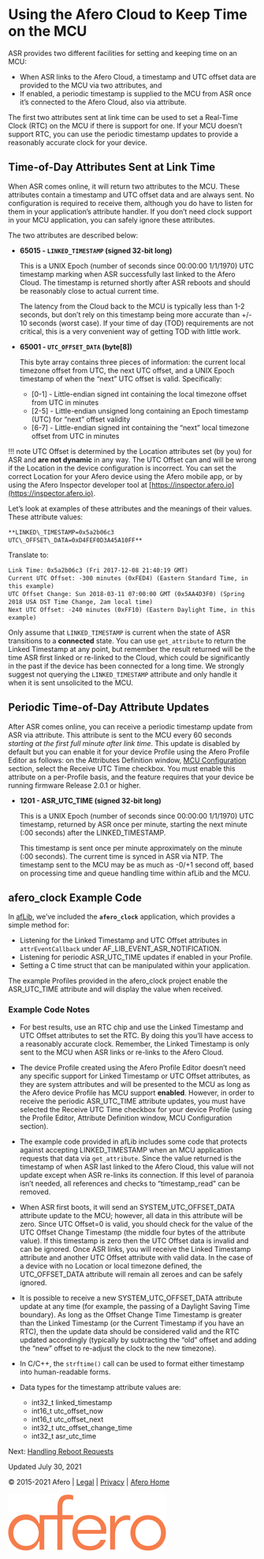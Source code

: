 Using the Afero Cloud to Keep Time on the MCU
=============================================

ASR provides two different facilities for setting and keeping time on an MCU:

*   When ASR links to the Afero Cloud, a timestamp and UTC offset data are provided to the MCU via two attributes, and
*   If enabled, a periodic timestamp is supplied to the MCU from ASR once it’s connected to the Afero Cloud, also via attribute.

The first two attributes sent at link time can be used to set a Real-Time Clock (RTC) on the MCU if there is support for one. If your MCU doesn’t support RTC, you can use the periodic timestamp updates to provide a reasonably accurate clock for your device.

Time-of-Day Attributes Sent at Link Time
----------------------------------------

When ASR comes online, it will return two attributes to the MCU. These attributes contain a timestamp and UTC offset data and are always sent. No configuration is required to receive them, although you do have to listen for them in your application’s attribute handler. If you don’t need clock support in your MCU application, you can safely ignore these attributes.

The two attributes are described below:

*   **65015 - `LINKED_TIMESTAMP` (signed 32-bit long)**
    
    This is a UNIX Epoch (number of seconds since 00:00:00 1/1/1970) UTC timestamp marking when ASR successfully last linked to the Afero Cloud. The timestamp is returned shortly after ASR reboots and should be reasonably close to actual current time.
    
    The latency from the Cloud back to the MCU is typically less than 1-2 seconds, but don’t rely on this timestamp being more accurate than +/- 10 seconds (worst case). If your time of day (TOD) requirements are not critical, this is a very convenient way of getting TOD with little work.
    
*   **65001 - `UTC_OFFSET_DATA` (byte\[8\])**
    
    This byte array contains three pieces of information: the current local timezone offset from UTC, the next UTC offset, and a UNIX Epoch timestamp of when the “next” UTC offset is valid. Specifically:
    
    *   \[0-1\] - Little-endian signed int containing the local timezone offset from UTC in minutes
    *   \[2-5\] - Little-endian unsigned long containing an Epoch timestamp (UTC) for “next” offset validity
    *   \[6-7\] - Little-endian signed int containing the “next” local timezone offset from UTC in minutes
    
!!! note UTC Offset is determined by the Location attributes set (by you) for ASR and **are not dynamic** in any way. The UTC Offset can and will be wrong if the Location in the device configuration is incorrect. You can set the correct Location for your Afero device using the Afero mobile app, or by using the Afero Inspector developer tool at [https://inspector.afero.io](https://inspector.afero.io).
    
      
    

Let’s look at examples of these attributes and the meanings of their values. These attribute values:

```
**LINKED\_TIMESTAMP=0x5a2b06c3
UTC\_OFFSET\_DATA=0xD4FEF0D3A45A10FF**
```

Translate to:

```
Link Time: 0x5a2b06c3 (Fri 2017-12-08 21:40:19 GMT)
Current UTC Offset: -300 minutes (0xFED4) (Eastern Standard Time, in this example)
UTC Offset Change: Sun 2018-03-11 07:00:00 GMT (0x5AA4D3F0) (Spring 2018 USA DST Time Change, 2am local time)
Next UTC Offset: -240 minutes (0xFF10) (Eastern Daylight Time, in this example)
```
Only assume that `LINKED_TIMESTAMP` is current when the state of ASR transitions to a **connected** state. You can use `get_attribute` to return the Linked Timestamp at any point, but remember the result returned will be the time ASR first linked or re-linked to the Cloud, which could be significantly in the past if the device has been connected for a long time. We strongly suggest not querying the `LINKED_TIMESTAMP` attribute and only handle it when it is sent unsolicited to the MCU.

Periodic Time-of-Day Attribute Updates
--------------------------------------

After ASR comes online, you can receive a periodic timestamp update from ASR via attribute. This attribute is sent to the MCU every 60 seconds _starting at the first full minute after link time_. This update is disabled by default but you can enable it for your device Profile using the Afero Profile Editor as follows: on the Attributes Definition window, [MCU Configuration](AttrDef#ConfigMCU) section, select the Receive UTC Time checkbox. You must enable this attribute on a per-Profile basis, and the feature requires that your device be running firmware Release 2.0.1 or higher.

*   **1201 - ASR\_UTC\_TIME (signed 32-bit long)**
    
    This is a UNIX Epoch (number of seconds since 00:00:00 1/1/1970) UTC timestamp, returned by ASR once per minute, starting the next minute (:00 seconds) after the LINKED\_TIMESTAMP.
    
    This timestamp is sent once per minute approximately on the minute (:00 seconds). The current time is synced in ASR via NTP. The timestamp sent to the MCU may be as much as -0/+1 second off, based on processing time and queue handling time within afLib and the MCU.
    

afero\_clock Example Code
-------------------------

In [afLib](http://github.com/aferodeveloper/afLib), we’ve included the **`afero_clock`** application, which provides a simple method for:

*   Listening for the Linked Timestamp and UTC Offset attributes in `attrEventCallback` under AF\_LIB\_EVENT\_ASR\_NOTIFICATION.
*   Listening for periodic ASR\_UTC\_TIME updates if enabled in your Profile.
*   Setting a C time struct that can be manipulated within your application.

The example Profiles provided in the afero\_clock project enable the ASR\_UTC\_TIME attribute and will display the value when received.

### Example Code Notes

*   For best results, use an RTC chip and use the Linked Timestamp and UTC Offset attributes to set the RTC. By doing this you’ll have access to a reasonably accurate clock. Remember, the Linked Timestamp is only sent to the MCU when ASR links or re-links to the Afero Cloud.
    
*   The device Profile created using the Afero Profile Editor doesn’t need any specific support for Linked Timestamp or UTC Offset attributes, as they are system attributes and will be presented to the MCU as long as the Afero device Profile has MCU support **enabled**. However, in order to receive the periodic ASR\_UTC\_TIME attribute updates, you must have selected the Receive UTC Time checkbox for your device Profile (using the Profile Editor, Attribute Definition window, MCU Configuration section).
    
*   The example code provided in afLib includes some code that protects against accepting LINKED\_TIMESTAMP when an MCU application requests that data via `get_attribute`. Since the value returned is the timestamp of when ASR last linked to the Afero Cloud, this value will not update except when ASR re-links its connection. If this level of paranoia isn’t needed, all references and checks to “timestamp\_read” can be removed.
    
*   When ASR first boots, it will send an SYSTEM\_UTC\_OFFSET\_DATA attribute update to the MCU; however, all data in this attribute will be zero. Since UTC Offset=0 is valid, you should check for the value of the UTC Offset Change Timestamp (the middle four bytes of the attribute value). If this timestamp is zero then the UTC Offset data is invalid and can be ignored. Once ASR links, you will receive the Linked Timestamp attribute and another UTC Offset attribute with valid data. In the case of a device with no Location or local timezone defined, the UTC\_OFFSET\_DATA attribute will remain all zeroes and can be safely ignored.
    
*   It is possible to receive a new SYSTEM\_UTC\_OFFSET\_DATA attribute update at any time (for example, the passing of a Daylight Saving Time boundary). As long as the Offset Change Time Timestamp is greater than the Linked Timestamp (or the Current Timestamp if you have an RTC), then the update data should be considered valid and the RTC updated accordingly (typically by subtracting the “old” offset and adding the “new” offset to re-adjust the clock to the new timezone).
    
*   In C/C++, the `strftime()` call can be used to format either timestamp into human-readable forms.
    
*   Data types for the timestamp attribute values are:
    
    *   int32\_t linked\_timestamp
    *   int16\_t utc\_offset\_now
    *   int16\_t utc\_offset\_next
    *   int32\_t utc\_offset\_change\_time
    *   int32\_t asr\_utc\_time

Next: [Handling Reboot Requests](RebootRequests)

Updated July 30, 2021

  

© 2015-2021 Afero | [Legal](https://www.afero.io/html/home/privacy.html) | [Privacy](https://www.afero.io/html/home/privacy.html#privacy) | [Afero Home](https://www.afero.io)

[![Afero, Inc.](static/aflib/images/afero-logo.svg)]()
